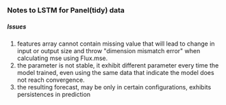### Notes to LSTM for Panel(tidy) data
##### Issues
1. features array cannot contain missing value that will lead to change in input or output size and throw "dimension mismatch error" when calculating mse using Flux.mse.
2. the parameter is not stable, it exhibit different parameter every time the model trained, even using the same data that indicate the model does not reach convergence.
3. the resulting forecast, may be only in certain configurations, exhibits persistences in prediction  
